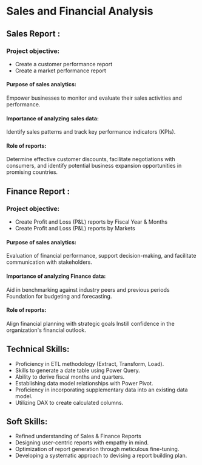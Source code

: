 # Sales and Financial Analysis

## Sales Report :

### Project objective:
- Create a customer performance report
- Create a market performance report

#### Purpose of sales analytics: 
Empower businesses to monitor and evaluate their sales activities and performance.

#### Importance of analyzing sales data: 
Identify sales patterns and track key performance indicators (KPIs).

#### Role of reports: 
Determine effective customer discounts, facilitate negotiations with consumers, and identify potential business expansion opportunities in promising countries.

## Finance Report :

### Project objective:
- Create Profit and Loss (P&L) reports by Fiscal Year & Months
- Create Profit and Loss (P&L) reports by Markets

#### Purpose of sales analytics: 
Evaluation of financial performance, support decision-making, and facilitate communication with stakeholders.

#### Importance of analyzing Finance data: 
Aid in benchmarking against industry peers and previous periods Foundation for budgeting and forecasting.

#### Role of reports: 
Align financial planning with strategic goals Instill confidence in the organization's financial outlook.

## Technical Skills:
- Proficiency in ETL methodology (Extract, Transform, Load).
- Skills to generate a date table using Power Query.
- Ability to derive fiscal months and quarters.
- Establishing data model relationships with Power Pivot.
- Proficiency in incorporating supplementary data into an existing data model.
- Utilizing DAX to create calculated columns.

## Soft Skills:
- Refined understanding of Sales & Finance Reports
- Designing user-centric reports with empathy in mind.
- Optimization of report generation through meticulous fine-tuning.
- Developing a systematic approach to devising a report building plan.
